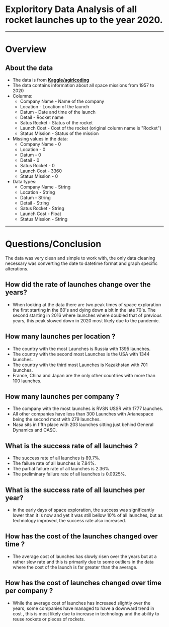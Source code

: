 # Exploritory Data Analysis of all rocket launches up to the year 2020.
---
# Overview

## About the data
* The data is from __[Kaggle/agirlcoding](https://www.kaggle.com/agirlcoding/all-space-missions-from-1957)__
* The data contains information about all space missions from 1957 to 2020
* Columns:
    * Company Name - Name of the company
    * Location - Location of the launch
    * Datum - Date and time of the launch
    * Detail - Rocket name
    * Satus Rocket - Status of the rocket
    * Launch Cost  - Cost of the rocket (original column name is "Rocket")
    * Status Mission - Status of the mission
* Missing values in the data:
    * Company Name - 0
    * Location - 0
    * Datum - 0
    * Detail - 0
    * Satus Rocket - 0
    * Launch Cost  - 3360
    * Status Mission - 0
* Data types:
    * Company Name - String
    * Location - String
    * Datum - String
    * Detail - String
    * Satus Rocket - String
    * Launch Cost  - Float
    * Status Mission - String
 ---
 # Questions/Conclusion

The data was very clean and simple to work with, the only data cleaning necessary was converting the date to datetime format and graph specific alterations.

## How did the rate of launches change over the years?
* When looking at the data there are two peak times of space exploration the first starting in the 60's and dying down a bit in the late 70's.
The second starting in 2016 where launches where doubled that of previous years, this peak  slowed down in 2020 most likely due to the pandemic.

## How many launches per location ?
* The country with the most Launches is Russia with 1395 launches.
* The country with the second most Launches is the USA with 1344 launches.
* The country with the third most Launches is Kazakhstan with 701 launches.
* France, China and Japan are the only other countries with more than 100 launches.

## How many launches per company ?
* The company with the most launches is RVSN USSR with 1777 launches.
* All other companies have less than 300 Launches with Arianespace being the second most with 279 launches.
* Nasa sits in fifth place with 203 launches sitting just behind General Dynamics and CASC.

## What is the success rate of all launches ?
* The success rate of all launches is 89.7%.
* The failure rate of all launches is 7.84%.
* The partial failure rate of all launches is 2.36%.
* The preliminary failure rate of all launches is 0.0925%.

## What is the success rate of all launches per year?
* in the early days of space exploration, the success was significantly lower than it is now and yet it was still bellow 10% of all launches, but as technology improved, the success rate also increased.

## How has the cost of the launches changed over time ?
* The average cost of launches has slowly risen over the years but at a rather slow rate and this is primarily due to some outliers in the data where the cost of the launch is far greater than the average.

## How has the cost of launches changed over time per company ?
* While the average cost of launches has increased slightly over the years, some companies have managed to have a downward trend in cost , this is most likely due to increase in technology and the ability to reuse rockets or pieces of rockets.

